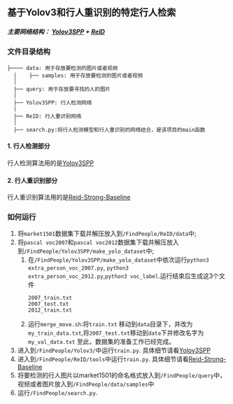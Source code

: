 ## 基于Yolov3和行人重识别的特定行人检索
##### 主要网络结构： [Yolov3SPP](https://github.com/WZMIAOMIAO/deep-learning-for-image-processing/tree/master/pytorch_object_detection/yolov3_spp) + [ReID](https://github.com/michuanhaohao/reid-strong-baseline)

### 文件目录结构
```text
├──── data: 用于存放要检测的图片或者视频
  │    ├── samples: 用于存放要检测的图片或者视频
  │ 
  ├── query: 用于存放要寻找的人的图片
  │ 
  ├── Yolov3SPP: 行人检测网络
  |
  ├── ReID: 行人重识别网络
  │  
  ├── search.py:将行人检测模型和行人重识别的网络结合，是该项目的main函数
```

#### 1. 行人检测部分
行人检测算法用的是[Yolov3SPP](https://github.com/WZMIAOMIAO/deep-learning-for-image-processing/tree/master/pytorch_object_detection/yolov3_spp)

#### 2. 行人重识别部分
行人重识别算法用的是[Reid-Strong-Baseline](https://github.com/michuanhaohao/reid-strong-baseline)


### 如何运行
1. 将`market1501`数据集下载并解压放入到`/FindPeople/ReID/data`中;
2. 将`pascal voc2007`和`pascal voc2012`数据集下载并解压放入到`/FindPeople/Yolov3SPP/make_yolo_dataset`中;
   1. 在`/FindPeople/Yolov3SPP/make_yolo_dataset`中依次运行`python3 extra_person_voc_2007.py`,
   `python3 extra_person_voc_2012.py`,`python3 voc_label`.运行结束后生成这3个文件
      ```text
      2007_train.txt 
      2007_test.txt
      2012_train.txt
      ```
   2. 运行`merge_move.sh`:将`train.txt` 移动到`data`目录下，并改为`my_train_data.txt`,将`2007_test.txt`移动到`data`下并修改名字为`my_val_data.txt`
至此，数据集的准备工作已经完成。
3. 进入到`/FindPeople/Yolov3/`中运行`train.py`. 具体细节请看[Yolov3SPP](https://github.com/WZMIAOMIAO/deep-learning-for-image-processing/tree/master/pytorch_object_detection/yolov3_spp)
4. 进入到`/FindPeople/ReID/tools`中运行`train.py`. 具体细节请看[Reid-Strong-Baseline](https://github.com/michuanhaohao/reid-strong-baseline)
5. 将要检测的行人图片以market1501的命名格式放入到`/FindPeople/query`中，视频或者图片放入到`/FindPeople/data/samples`中
6. 运行`/FindPeople/search.py`.